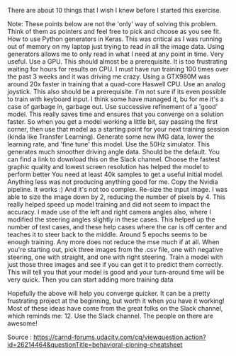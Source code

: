 There are about 10 things that I wish I knew before I started this exercise.

Note: These points below are not the 'only' way of solving this problem. Think of them as pointers and feel free to pick and choose as you see fit.
How to use Python generators in Keras. This was critical as I was running out of memory on my laptop just trying to read in all the image data. Using generators allows me to only read in what I need at any point in time. Very useful.
Use a GPU. This should almost be a prerequisite. It is too frustrating waiting for hours for results on CPU. I must have run training 100 times over the past 3 weeks and it was driving me crazy. Using a GTX980M was around 20x faster in training that a quad-core Haswell CPU.
Use an analog joystick. This also should be a prerequisite. I'm not sure if its even possible to train with keyboard input. I think some have managed it, bu for me it's a case of garbage in, garbage out.
Use successive refinement of a 'good' model. This really saves time and ensures that you converge on a solution faster. So when you get a model working a little bit, say passing the first corner, then use that model as a starting point for your next training session (kinda like Transfer Learning). Generate some new IMG data, lower the learning rate, and 'fine tune' this model.
Use the 50Hz simulator. This generates much smoother driving angle data. Should be the default. You can find a link to download this on the Slack channel. Choose the fastest graphic quality and lowest screen resolution has helped the model to perform better
You need at least 40k samples to get a useful initial model. Anything less was not producing anything good for me.
Copy the Nvidia pipeline. It works :) And it's not too complex.
Re-size the input image. I was able to size the image down by 2, reducing the number of pixels by 4. This really helped speed up model training and did not seem to impact the accuracy.
I made use of the left and right camera angles also, where I modified the steering angles slightly in these cases. This helped up the number of test cases, and these help cases where the car is off center and teaches it to steer back to the middle.
Around 5 epochs seems to be enough training. Any more does not reduce the mse much if at all.
When you're starting out, pick three images from the .csv file, one with negative steering, one with straight, and one with right steering. Train a model with just those three images and see if you can get it to predict them correctly. This will tell you that your model is good and your turn-around time will be very quick. Then you can start adding more training data

Hopefully the above will help you converge quicker. It can be a pretty frustrating project at the beginning, but worth it when you have it working!
Most of these ideas have come from the great folks on the Slack channel, which reminds me:
12. Use the Slack channel. The people on there are awesome!


Source : https://carnd-forums.udacity.com/cq/viewquestion.action?id=26214464&questionTitle=behavioral-cloning-cheatsheet